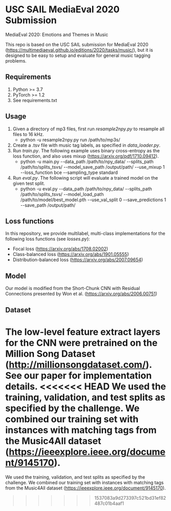# USC SAIL MediaEval 2020 Submission
MediaEval 2020: Emotions and Themes in Music


This repo is based on the USC SAIL submission for MediaEval 2020 (https://multimediaeval.github.io/editions/2020/tasks/music/), but it is designed to be easy to setup and evaluate for general music tagging problems. 

## Requirements

1. Python >= 3.7
2. PyTorch >= 1.2
3. See requirements.txt

## Usage

1. Given a directory of mp3 files, first run *resample2npy.py* to resample all files to 16 kHz.
	* python -u resample2npy.py run /path/to/mp3s/
2. Create a .tsv file with music tag labels, as specified in *data_loader.py*. 
3. Run *train.py*. The following example uses binary cross-entropy as the loss function, and also uses mixup (https://arxiv.org/pdf/1710.09412).
	* python -u main.py --data_path /path/to/npy_data/ --splits_path /path/to/splits_tsvs/ --model_save_path /output/path/ --use_mixup 1 --loss_function bce --sampling_type standard 
4. Run *eval.py*. The following script will evaluate a trained model on the given test split.
	* python -u eval.py --data_path /path/to/npy_data/ --splits_path /path/to/splits_tsvs/ --model_load_path /path/to/model/best_model.pth --use_val_split 0 --save_predictions 1 --save_path /output/path/

## Loss functions

In this repository, we provide multilabel, multi-class implementations for the following loss functions (see *losses.py*):

- Focal loss (https://arxiv.org/abs/1708.02002)
- Class-balanced loss (https://arxiv.org/abs/1901.05555)
- Distribution-balanced loss (https://arxiv.org/abs/2007.09654)

## Model

Our model is modified from the Short-Chunk CNN with Residual Connections presented by Won et al. (https://arxiv.org/abs/2006.00751)

## Dataset

The low-level feature extract layers for the CNN were pretrained on the Million Song Dataset (http://millionsongdataset.com/). See our paper for implementation details.
<<<<<<< HEAD
We used the training, validation, and test splits as specified by the challenge. We combined our training set with instances with matching tags from the Music4All dataset (https://ieeexplore.ieee.org/document/9145170).
=======
We used the training, validation, and test splits as specified by the challenge. We combined our training set with instances with matching tags from the Music4All dataset (https://ieeexplore.ieee.org/document/9145170).
>>>>>>> 1537083a9d273397c521bd31ef82487c01b4aaf1
